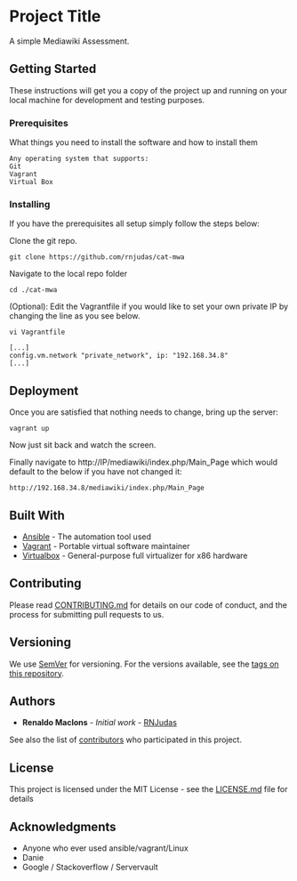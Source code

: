 # Project Title

A simple Mediawiki Assessment.

## Getting Started

These instructions will get you a copy of the project up and running on your local machine for development and testing purposes.

### Prerequisites

What things you need to install the software and how to install them

```
Any operating system that supports:
Git
Vagrant
Virtual Box
```

### Installing

If you have the prerequisites all setup simply follow the steps below:

Clone the git repo.
```
git clone https://github.com/rnjudas/cat-mwa
```

Navigate to the local repo folder
```
cd ./cat-mwa
```

(Optional):
Edit the Vagrantfile if you would like to set your own private IP by changing the line as you see below.
```
vi Vagrantfile

[...]
config.vm.network "private_network", ip: "192.168.34.8"
[...]
```

## Deployment

Once you are satisfied that nothing needs to change, bring up the server:

```
vagrant up
```

Now just sit back and watch the screen.

Finally navigate to http://IP/mediawiki/index.php/Main_Page which would default to the below if you have not changed it:

```
http://192.168.34.8/mediawiki/index.php/Main_Page
```

## Built With

* [Ansible](https://www.ansible.com/) - The automation tool used
* [Vagrant](https://www.ansible.com/) - Portable virtual software maintainer
* [Virtualbox](https://www.virtualbox.org/wiki/VirtualBox) -  General-purpose full virtualizer for x86 hardware

## Contributing

Please read [CONTRIBUTING.md](https://github.com/rnjudas) for details on our code of conduct, and the process for submitting pull requests to us.

## Versioning

We use [SemVer](http://semver.org/) for versioning. For the versions available, see the [tags on this repository](https://github.com/your/project/tags).

## Authors

* **Renaldo Maclons** - *Initial work* - [RNJudas](https://github.com/rnjudas)

See also the list of [contributors](https://github.com/your/project/contributors) who participated in this project.

## License

This project is licensed under the MIT License - see the [LICENSE.md](LICENSE.md) file for details

## Acknowledgments

* Anyone who ever used ansible/vagrant/Linux
* Danie
* Google / Stackoverflow / Servervault
